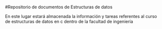 #Repositorio de documentos de Estructuras de datos

En este lugar estará almacenada la información y tareas referentes al curso de estructuras de datos en c dentro de la facultad de ingeniería
